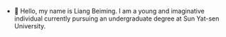 - 👋 Hello, my name is Liang Beiming. I am a young and imaginative individual currently pursuing an undergraduate degree at Sun Yat-sen University.


<!---
liangbm3/liangbm3 is a ✨ special ✨ repository because its `README.md` (this file) appears on your GitHub profile.
You can click the Preview link to take a look at your changes.
--->
